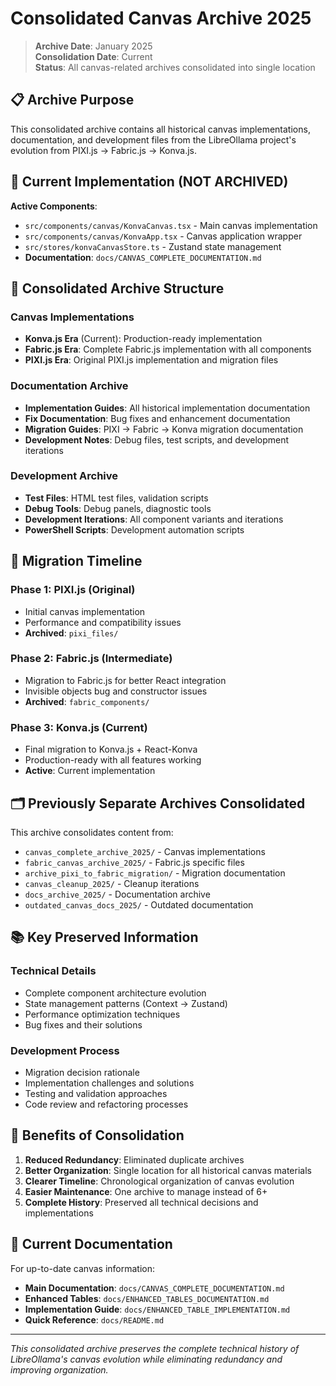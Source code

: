 # Consolidated Canvas Archive 2025

> **Archive Date**: January 2025  
> **Consolidation Date**: Current  
> **Status**: All canvas-related archives consolidated into single location

## 📋 Archive Purpose

This consolidated archive contains all historical canvas implementations, documentation, and development files from the LibreOllama project's evolution from PIXI.js → Fabric.js → Konva.js.

## 🎯 Current Implementation (NOT ARCHIVED)

**Active Components**:
- `src/components/canvas/KonvaCanvas.tsx` - Main canvas implementation
- `src/components/canvas/KonvaApp.tsx` - Canvas application wrapper
- `src/stores/konvaCanvasStore.ts` - Zustand state management
- **Documentation**: `docs/CANVAS_COMPLETE_DOCUMENTATION.md`

## 📁 Consolidated Archive Structure

### Canvas Implementations
- **Konva.js Era** (Current): Production-ready implementation
- **Fabric.js Era**: Complete Fabric.js implementation with all components
- **PIXI.js Era**: Original PIXI.js implementation and migration files

### Documentation Archive
- **Implementation Guides**: All historical implementation documentation
- **Fix Documentation**: Bug fixes and enhancement documentation
- **Migration Guides**: PIXI → Fabric → Konva migration documentation
- **Development Notes**: Debug files, test scripts, and development iterations

### Development Archive
- **Test Files**: HTML test files, validation scripts
- **Debug Tools**: Debug panels, diagnostic tools
- **Development Iterations**: All component variants and iterations
- **PowerShell Scripts**: Development automation scripts

## 🔄 Migration Timeline

### Phase 1: PIXI.js (Original)
- Initial canvas implementation
- Performance and compatibility issues
- **Archived**: `pixi_files/`

### Phase 2: Fabric.js (Intermediate)
- Migration to Fabric.js for better React integration
- Invisible objects bug and constructor issues
- **Archived**: `fabric_components/`

### Phase 3: Konva.js (Current)
- Final migration to Konva.js + React-Konva
- Production-ready with all features working
- **Active**: Current implementation

## 🗂️ Previously Separate Archives Consolidated

This archive consolidates content from:
- `canvas_complete_archive_2025/` - Canvas implementations
- `fabric_canvas_archive_2025/` - Fabric.js specific files
- `archive_pixi_to_fabric_migration/` - Migration documentation
- `canvas_cleanup_2025/` - Cleanup iterations
- `docs_archive_2025/` - Documentation archive
- `outdated_canvas_docs_2025/` - Outdated documentation

## 📚 Key Preserved Information

### Technical Details
- Complete component architecture evolution
- State management patterns (Context → Zustand)
- Performance optimization techniques
- Bug fixes and their solutions

### Development Process
- Migration decision rationale
- Implementation challenges and solutions
- Testing and validation approaches
- Code review and refactoring processes

## 🎯 Benefits of Consolidation

1. **Reduced Redundancy**: Eliminated duplicate archives
2. **Better Organization**: Single location for all historical canvas materials
3. **Clearer Timeline**: Chronological organization of canvas evolution
4. **Easier Maintenance**: One archive to manage instead of 6+
5. **Complete History**: Preserved all technical decisions and implementations

## 📍 Current Documentation

For up-to-date canvas information:
- **Main Documentation**: `docs/CANVAS_COMPLETE_DOCUMENTATION.md`
- **Enhanced Tables**: `docs/ENHANCED_TABLES_DOCUMENTATION.md`
- **Implementation Guide**: `docs/ENHANCED_TABLE_IMPLEMENTATION.md`
- **Quick Reference**: `docs/README.md`

---

*This consolidated archive preserves the complete technical history of LibreOllama's canvas evolution while eliminating redundancy and improving organization.*